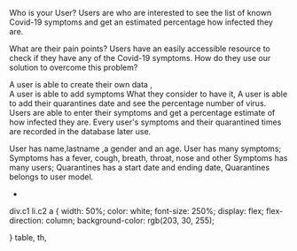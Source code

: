 Who is your User?
Users are who are interested to see the list of known Covid-19 symptoms and get  an estimated percentage how infected they are.

What are their pain points?
Users have an easily accessible resource to check if they have any of the Covid-19 symptoms. 
How do they use our solution to overcome this problem?

A user is able to create their own data ,   
A user is able to add symptoms What they consider to have it,
A user is able to add their quarantines date and see the percentage number of virus.
Users are able to enter their symptoms and get a percentage estimate of how infected they are. Every user's symptoms and their quarantined times are recorded in the database later use.

User has name,lastname ,a gender and an age. User has many symptoms;
Symptoms has a fever, cough, breath, throat, nose and other Symptoms has many users;
Quarantines has a start date and ending date, 
Quarantines belongs to user model.






  <div class="c1">
              <ul>
                <li class="c2">
                  <a id="display-number"></a>
                </li> 
              </ul>
            </div>
            div.c1 li.c2 a {
    width: 50%;
  color: white;
  font-size: 250%;
  display: flex;
  flex-direction: column;
  background-color: rgb(203, 30, 255);
    
  }
  table, th, 